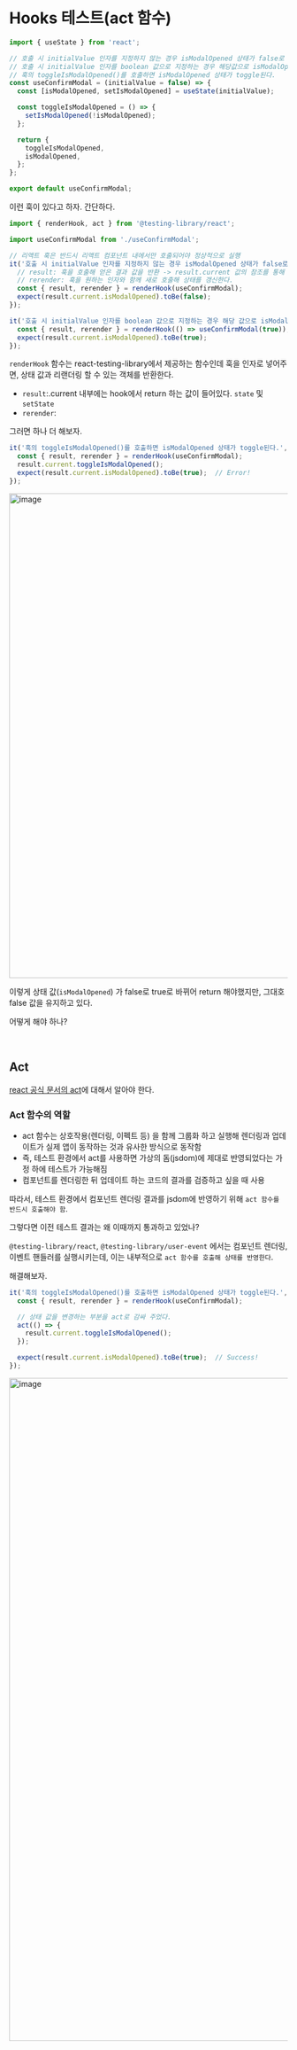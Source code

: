# Hooks 테스트(act 함수)

```js
import { useState } from 'react';

// 호출 시 initialValue 인자를 지정하지 않는 경우 isModalOpened 상태가 false로 설정된다.
// 호출 시 initialValue 인자를 boolean 값으로 지정하는 경우 해당값으로 isModalOpened 상태가 설정된다.
// 훅의 toggleIsModalOpened()를 호출하면 isModalOpened 상태가 toggle된다.
const useConfirmModal = (initialValue = false) => {
  const [isModalOpened, setIsModalOpened] = useState(initialValue);

  const toggleIsModalOpened = () => {
    setIsModalOpened(!isModalOpened);
  };

  return {
    toggleIsModalOpened,
    isModalOpened,
  };
};

export default useConfirmModal;
```

이런 훅이 있다고 하자. 간단하다.

```js
import { renderHook, act } from '@testing-library/react';

import useConfirmModal from './useConfirmModal';

// 리액트 훅은 반드시 리액트 컴포넌트 내에서만 호출되어야 정상적으로 실행
it('호출 시 initialValue 인자를 지정하지 않는 경우 isModalOpened 상태가 false로 설정된다.', () => {
  // result: 훅을 호출해 얻은 결과 값을 반환 -> result.current 값의 참조를 통해 최신 상태를 추적할 수 있다.
  // rerender: 훅을 원하는 인자와 함께 새로 호출해 상태를 갱신한다.
  const { result, rerender } = renderHook(useConfirmModal);
  expect(result.current.isModalOpened).toBe(false);
});

it('호출 시 initialValue 인자를 boolean 값으로 지정하는 경우 해당 값으로 isModalOpened 상태가 설정된다.', () => {
  const { result, rerender } = renderHook(() => useConfirmModal(true));
  expect(result.current.isModalOpened).toBe(true);
});
```

`renderHook` 함수는 react-testing-library에서 제공하는 함수인데 훅을 인자로 넣어주면, 상태 값과 리랜더링 할 수 있는 객체를 반환한다.

- `result`:.current 내부에는 hook에서 return 하는 값이 들어있다. `state` 및 `setState`
- `rerender`:

그러면 하나 더 해보자.

```js
it('훅의 toggleIsModalOpened()를 호출하면 isModalOpened 상태가 toggle된다.', () => {
  const { result, rerender } = renderHook(useConfirmModal);
  result.current.toggleIsModalOpened();
  expect(result.current.isModalOpened).toBe(true);  // Error!
});
```

<img width="875" alt="image" src="https://github.com/pozafly/TIL/assets/59427983/be8f9aff-27e1-41c3-b12c-1caec041e30f">

이렇게 상태 값(`isModalOpened`) 가 false로 true로 바뀌어 return 해야했지만, 그대호 false 값을 유지하고 있다.

어떻게 해야 하나?

<br/>

## Act

[react 공식 문서의 act](https://ko.legacy.reactjs.org/docs/testing-recipes.html#act)에 대해서 알아야 한다.

### Act 함수의 역할

- act 함수는 상호작용(렌더링, 이펙트 등) 을 함께 그룹화 하고 실행해 렌더링과 업데이트가 실제 앱이 동작하는 것과 유사한 방식으로 동작함
- 즉, 테스트 환경에서 act를 사용하면 가상의 돔(jsdom)에 제대로 반영되었다는 가정 하에 테스트가 가능해짐
- 컴포넌트를 렌더링한 뒤 업데이트 하는 코드의 결과를 검증하고 싶을 때 사용

따라서, 테스트 환경에서 컴포넌트 렌더링 결과를 jsdom에 반영하기 위해 `act 함수를 반드시 호출해야 함`.

그렇다면 이전 테스트 결과는 왜 이때까지 통과하고 있었나?

`@testing-library/react`, `@testing-library/user-event` 에서는 컴포넌트 렌더링, 이벤트 핸들러를 실행시키는데, 이는 내부적으로 `act 함수를 호출해 상태를 반영한다`.

해결해보자.

```js
it('훅의 toggleIsModalOpened()를 호출하면 isModalOpened 상태가 toggle된다.', () => {
  const { result, rerender } = renderHook(useConfirmModal);

  // 상태 값을 변경하는 부분을 act로 감싸 주었다.
  act(() => {
    result.current.toggleIsModalOpened();
  });

  expect(result.current.isModalOpened).toBe(true);  // Success!
});
```

<img width="1197" alt="image" src="https://github.com/pozafly/TIL/assets/59427983/5d77f9b1-0977-48c8-a953-920967e52b37">
